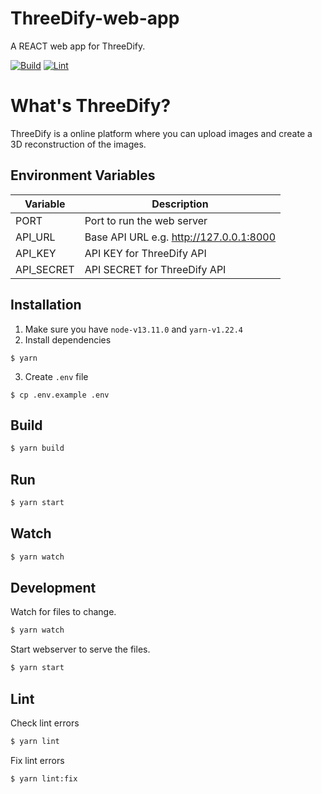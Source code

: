 # ThreeDify-web-app

A REACT web app for ThreeDify.

[![Build](https://github.com/silwalanish/ThreeDify-web-app/workflows/Build/badge.svg)](https://github.com/silwalanish/ThreeDify-web-app/actions)
[![Lint](https://github.com/silwalanish/ThreeDify-web-app/workflows/Lint%20Check/badge.svg)](https://github.com/silwalanish/ThreeDify-web-app/actions)

# What's ThreeDify?

ThreeDify is a online platform where you can upload images and create a 3D reconstruction of the images.

## Environment Variables

| Variable   | Description                             |
| ---------- | --------------------------------------- |
| PORT       | Port to run the web server              |
| API_URL    | Base API URL e.g. http://127.0.0.1:8000 |
| API_KEY    | API KEY for ThreeDify API               |
| API_SECRET | API SECRET for ThreeDify API            |

## Installation

1. Make sure you have `node-v13.11.0` and `yarn-v1.22.4`
2. Install dependencies

```
$ yarn
```

3. Create `.env` file

```
$ cp .env.example .env
```

## Build

```bash
$ yarn build
```

## Run

```bash
$ yarn start
```

## Watch

```bash
$ yarn watch
```

## Development

Watch for files to change.

```bash
$ yarn watch
```

Start webserver to serve the files.

```bash
$ yarn start
```

## Lint

Check lint errors

```bash
$ yarn lint
```

Fix lint errors

```bash
$ yarn lint:fix
```
